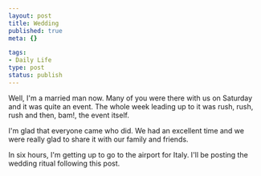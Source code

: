 ```yaml
--- 
layout: post
title: Wedding
published: true
meta: {}

tags: 
- Daily Life
type: post
status: publish
---
```

Well, I'm a married man now. Many of you were there with us on Saturday and it was quite an event. The whole week leading up to it was rush, rush, rush and then, bam!, the event itself.

I'm glad that everyone came who did. We had an excellent time and we were really glad to share it with our family and friends.

In six hours, I'm getting up to go to the airport for Italy. I'll be posting the wedding ritual following this post.

